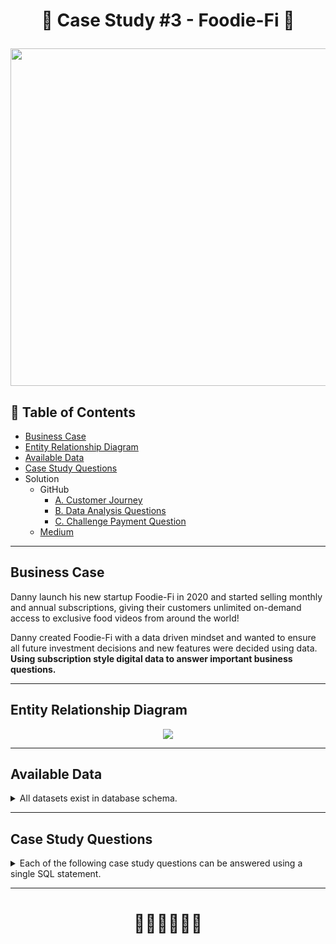 # <p align="center" style="margin-top: 0px;">🥑 Case Study #3 - Foodie-Fi 🥑

<p align="center" style="margin-bottom: 0px !important;">
  <img src="https://user-images.githubusercontent.com/43850912/143991760-d160dbfd-14c3-40c8-8c1a-823716f6ef8e.png" width="540" height="540">

## 🧾 Table of Contents
- [Business Case](#business-case)
- [Entity Relationship Diagram](#entity-relationship-diagram)
- [Available Data](#available-data)
- [Case Study Questions](#case-study-questions)
- Solution 
  - GitHub
    - [A. Customer Journey](https://github.com/hydaai/8-Week-SQL-Challenge/blob/c45dfc8a626f0cf86361a59edfcb78cfa099cd4d/Case%20Study%20%233%20-%20Foodie-Fi/A.%20Customer%20Journey.md)
    - [B. Data Analysis Questions](https://github.com/hydaai/8-Week-SQL-Challenge/blob/c45dfc8a626f0cf86361a59edfcb78cfa099cd4d/Case%20Study%20%233%20-%20Foodie-Fi/B.%20Data%20Analysis%20Questions.md)
    - [C. Challenge Payment Question](https://github.com/hydaai/8-Week-SQL-Challenge/blob/c45dfc8a626f0cf86361a59edfcb78cfa099cd4d/Case%20Study%20%233%20-%20Foodie-Fi/C.%20Challenge%20Payment%20Question.md)
  - [Medium](https://medium.com/@ai.z.hida/8-week-sql-challenge-3-foodie-fi-f6d3aec2761b)
    
***

## Business Case
  
Danny launch his new startup Foodie-Fi in 2020 and started selling monthly and annual subscriptions, 
	giving their customers unlimited on-demand access to exclusive food videos from around the world!

Danny created Foodie-Fi with a data driven mindset and wanted to ensure all future investment decisions and new features were decided using data. 
	**Using subscription style digital data to answer important business questions.**

***
    
## Entity Relationship Diagram
<p align="center" style="margin-bottom: 0px !important;">
  <img src="https://user-images.githubusercontent.com/43850912/143993105-c30ab129-8a50-4788-aaf7-9e6fb2e830d8.png">

***

## Available Data
  
<details><summary>
    All datasets exist in database schema.
  </summary> 
  
 #### ``Table 1: plans``
plan_id | plan_name | price
-- | -- | --
0 | trial | 0
1 | basic monthly | 9.90
2 | pro monthly | 19.90
3 | pro annual | 199
4 | churn | null

#### ``Table 2: subscriptions``
*Note: this is only customer sample*
customer_id | plan_id | start_date
-- | -- | --
1 | 0 | 2020-08-01
1 | 1 | 2020-08-08
2 | 0 | 2020-09-20
2 | 3 | 2020-09-27
11 | 0 | 2020-11-19
11 | 4 | 2020-11-26
13 | 0 | 2020-12-15
13 | 1 | 2020-12-22
13 | 2 | 2021-03-29
15 | 0 | 2020-03-17
15 | 2 | 2020-03-24
15 | 4 | 2020-04-29
16 | 0 | 2020-05-31
16 | 1 | 2020-06-07
16 | 3 | 2020-10-21
18 | 0 | 2020-07-06
18 | 2 | 2020-07-13
19 | 0 | 2020-06-22
19 | 2 | 2020-06-29
19 | 3 | 2020-08-29 

  </details>

***

## Case Study Questions
<details><summary>
Each of the following case study questions can be answered using a single SQL statement.
</summary> 

<details><summary>
  A. Customer Journey</summary>
  
Based off the 8 sample customers provided in the sample from the subscriptions table, write a brief description about each customer’s onboarding journey.

Try to keep it as short as possible - you may also want to run some sort of join to make your explanations a bit easier!
</details>
  
<details><summary>
  B. Data Analysis Questions</summary>
  
1. How many customers has Foodie-Fi ever had?
2. What is the monthly distribution of trial plan start_date values for our dataset - use the start of the month as the group by value
3. What plan start_date values occur after the year 2020 for our dataset? Show the breakdown by count of events for each plan_name
4. What is the customer count and percentage of customers who have churned rounded to 1 decimal place?
5. How many customers have churned straight after their initial free trial - what percentage is this rounded to the nearest whole number?
6. What is the number and percentage of customer plans after their initial free trial?
7. What is the customer count and percentage breakdown of all 5 plan_name values at 2020-12-31?
8. How many customers have upgraded to an annual plan in 2020?
9. How many days on average does it take for a customer to an annual plan from the day they join Foodie-Fi?
10. Can you further breakdown this average value into 30 day periods (i.e. 0-30 days, 31-60 days etc)
11. How many customers downgraded from a pro monthly to a basic monthly plan in 2020?
</details>

<details><summary>
  C. Challenge Payment Question</summary>
  
The Foodie-Fi team wants you to create a new payments table for the year 2020 that includes amounts paid by each customer in the subscriptions table with the following requirements:
 - monthly payments always occur on the same day of month as the original start_date of any monthly paid plan
 - upgrades from basic to monthly or pro plans are reduced by the current paid amount in that month and start immediately
 - upgrades from pro monthly to pro annual are paid at the end of the current billing period and also starts at the end of the month period
 - once a customer churns they will no longer make payments
</details>

<details><summary>
  D. Outside The Box Questions</summary>
  
The following are open ended questions which might be asked during a technical interview for this case study - there are no right or wrong answers, but answers that make sense from both a technical and a business perspective make an amazing impression!
1. How would you calculate the rate of growth for Foodie-Fi?
2. What key metrics would you recommend Foodie-Fi management to track over time to assess performance of their overall business?
3. What are some key customer journeys or experiences that you would analyse further to improve customer retention?
4. If the Foodie-Fi team were to create an exit survey shown to customers who wish to cancel their subscription, what questions would you include in the survey?
5. What business levers could the Foodie-Fi team use to reduce the customer churn rate? How would you validate the effectiveness of your ideas?
	</details></details>
  
***

# <p align="center" style="margin-top: 0px;">👩‍💻👩‍💻👩‍💻
